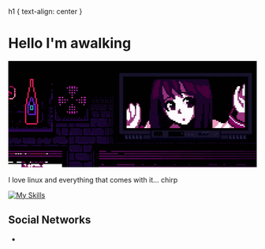 h1 {
	text-align: center
}

# Hello I'm awalking
![Banner](assets/banner.gif)

I love linux and everything that comes with it... chirp

[![My Skills](https://skillicons.dev/icons?i=git,html,css,tailwind,js,ts,nodejs,py,discordjs,docker,linux,react,nextjs,redis)](https://skillicons.dev)

## Social Networks
-

</div>
